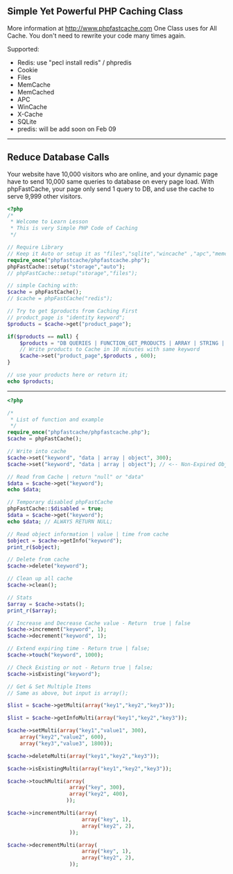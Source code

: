 Simple Yet Powerful PHP Caching Class
---------------------------
More information at http://www.phpfastcache.com
One Class uses for All Cache. You don't need to rewrite your code many times again.

Supported: 
+ Redis: use "pecl install redis" / phpredis 
+ Cookie 
+ Files
+ MemCache
+ MemCached
+ APC
+ WinCache
+ X-Cache
+ SQLite
+ predis: will be add soon on Feb 09

---------------------------
Reduce Database Calls
---------------------------

Your website have 10,000 visitors who are online, and your dynamic page have to send 10,000 same queries to database on every page load.
With phpFastCache, your page only send 1 query to DB, and use the cache to serve 9,999 other visitors.

```php
<?php
/*
 * Welcome to Learn Lesson
 * This is very Simple PHP Code of Caching
 */

// Require Library
// Keep it Auto or setup it as "files","sqlite","wincache" ,"apc","memcache","memcached", "xcache"
require_once("phpfastcache/phpfastcache.php");
phpFastCache::setup("storage","auto");
// phpFastCache::setup("storage","files");

// simple Caching with:
$cache = phpFastCache();
// $cache = phpFastCache("redis");

// Try to get $products from Caching First
// product_page is "identity keyword";
$products = $cache->get("product_page");

if($products == null) {
    $products = "DB QUERIES | FUNCTION_GET_PRODUCTS | ARRAY | STRING | OBJECTS";
    // Write products to Cache in 10 minutes with same keyword
    $cache->set("product_page",$products , 600);
}

// use your products here or return it;
echo $products;
```
---------------------------
```php
<?php

/*
 * List of function and example
 */
require_once("phpfastcache/phpfastcache.php");
$cache = phpFastCache();

// Write into cache
$cache->set("keyword", "data | array | object", 300);
$cache->set("keyword", "data | array | object"); // <-- Non-Expired Objects without Time, until you delete the cache.

// Read from Cache | return "null" or "data"
$data = $cache->get("keyword");
echo $data;

// Temporary disabled phpFastCache
phpFastCache::$disabled = true;
$data = $cache->get("keyword");
echo $data; // ALWAYS RETURN NULL;

// Read object information | value | time from cache
$object = $cache->getInfo("keyword");
print_r($object);

// Delete from cache
$cache->delete("keyword");

// Clean up all cache
$cache->clean();

// Stats
$array = $cache->stats();
print_r($array);

// Increase and Decrease Cache value - Return  true | false
$cache->increment("keyword", 1);
$cache->decrement("keyword", 1);

// Extend expiring time - Return true | false;
$cache->touch("keyword", 1000);

// Check Existing or not - Return true | false;
$cache->isExisting("keyword");

// Get & Set Multiple Items
// Same as above, but input is array();

$list = $cache->getMulti(array("key1","key2","key3"));

$list = $cache->getInfoMulti(array("key1","key2","key3"));

$cache->setMulti(array("key1","value1", 300),
    array("key2","value2", 600),
    array("key3","value3", 1800));

$cache->deleteMulti(array("key1","key2","key3"));

$cache->isExistingMulti(array("key1","key2","key3"));

$cache->touchMulti(array(
                    array("key", 300),
                    array("key2", 400),
                   ));

$cache->incrementMulti(array(
                        array("key", 1),
                        array("key2", 2),
                    ));

$cache->decrementMulti(array(
                        array("key", 1),
                        array("key2", 2),
                    ));





````
